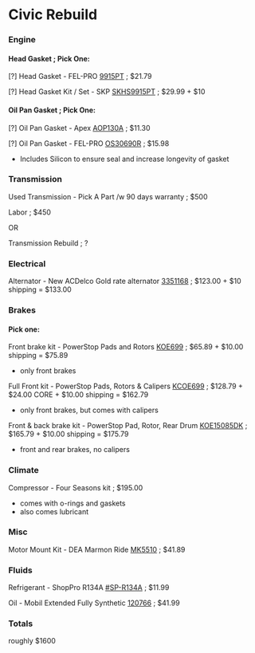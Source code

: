 # Civic Rebuild 

### Engine

#### Head Gasket ; Pick One:
[?] Head Gasket - FEL-PRO [9915PT](https://www.rockauto.com/en/moreinfo.php?pk=446762&cc=1315633&pt=5412) ; $21.79

[?] Head Gasket Kit / Set - SKP [SKHS9915PT](https://www.rockauto.com/en/moreinfo.php?pk=11396633&cc=1315633&pt=5416) ; $29.99 + $10

#### Oil Pan Gasket ; Pick One:
[?] Oil Pan Gasket - Apex [AOP130A](https://www.rockauto.com/en/moreinfo.php?pk=8196708&cc=1315633&pt=5436&jsn=1054) ; $11.30

[?] Oil Pan Gasket - FEL-PRO [OS30690R](https://www.rockauto.com/en/moreinfo.php?pk=446582&cc=1315633&pt=5436&jsn=1056) ; $15.98
- Includes Silicon to ensure seal and increase longevity of gasket

### Transmission
Used Transmission - Pick A Part /w 90 days warranty ; $500

Labor ; $450

OR

Transmission Rebuild ; ?

### Electrical
Alternator - New ACDelco Gold rate alternator [3351168](https://www.rockauto.com/en/moreinfo.php?pk=3468351&cc=1315633&pt=2412&jsn=885) ; $123.00 + $10 shipping = $133.00

### Brakes

#### Pick one:

Front brake kit - PowerStop Pads and Rotors [KOE699](https://www.rockauto.com/en/moreinfo.php?pk=4660173&cc=1315633&pt=13824&jsn=1504) ; $65.89 + $10.00 shipping = $75.89
- only front brakes

Full Front kit - PowerStop Pads, Rotors & Calipers [KCOE699](https://www.rockauto.com/en/moreinfo.php?pk=7486140&cc=1315633&pt=13824&jsn=1513) ; $128.79 + $24.00 CORE + $10.00 shipping = $162.79
- only front brakes, but comes with calipers

Front & back brake kit - PowerStop Pad, Rotor, Rear Drum [KOE15085DK](https://www.rockauto.com/en/moreinfo.php?pk=11140181&cc=1315633&pt=13824&jsn=1515) ; $165.79 + $10.00 shipping = $175.79
- front and rear brakes, no calipers

### Climate

Compressor - Four Seasons kit ; $195.00
- comes with o-rings and gaskets
- also comes lubricant


### Misc

Motor Mount Kit - DEA Marmon Ride [MK5510](https://www.rockauto.com/en/moreinfo.php?pk=7087164&cc=1315633&pt=11844&jsn=1014) ; $41.89

### Fluids

Refrigerant - ShopPro R134A [#SP-R134A](https://www.autozone.com/a-c-charging-and-refrigerant/refrigerant/p/shoppro-r134a-refrigerant/3275_0_0?searchText=refrigerant) ; $11.99

Oil - Mobil Extended Fully Synthetic [120766](https://www.autozone.com/motor-oil-and-transmission-fluid/engine-oil/p/mobil-1-extended-performance-full-synthetic-engine-oil-5w-30-5-quart/835348_0_0?searchText=oil) ; $41.99


### Totals

roughly $1600
